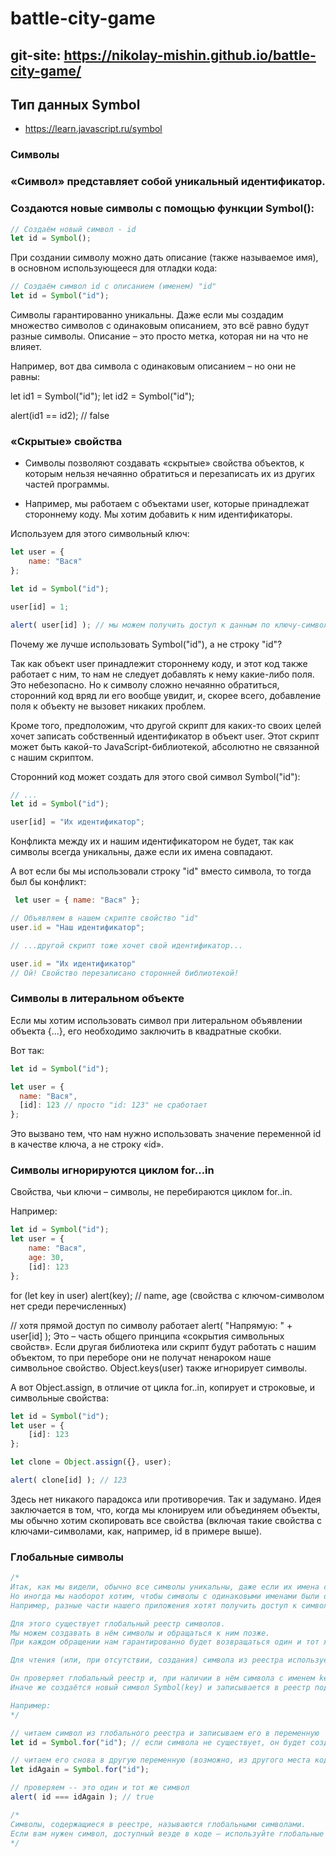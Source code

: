 ﻿# battle-city-game
## git-site: https://nikolay-mishin.github.io/battle-city-game/

## Тип данных Symbol
* https://learn.javascript.ru/symbol

### Символы
### «Символ» представляет собой уникальный идентификатор.

### Создаются новые символы с помощью функции Symbol():

```javascript
// Создаём новый символ - id
let id = Symbol();
```

При создании символу можно дать описание (также называемое имя), в основном использующееся для отладки кода:

```javascript
// Создаём символ id с описанием (именем) "id"
let id = Symbol("id");
```

Символы гарантированно уникальны. Даже если мы создадим множество символов с одинаковым описанием, это всё равно будут разные символы. Описание – это просто метка, которая ни на что не влияет.

Например, вот два символа с одинаковым описанием – но они не равны:

 



let id1 = Symbol("id");
let id2 = Symbol("id");

alert(id1 == id2); // false

### «Скрытые» свойства
* Символы позволяют создавать «скрытые» свойства объектов, к которым нельзя нечаянно обратиться и перезаписать их из других частей программы.

* Например, мы работаем с объектами user, которые принадлежат стороннему коду. Мы хотим добавить к ним идентификаторы.

Используем для этого символьный ключ:

```javascript
let user = {
	name: "Вася"
};

let id = Symbol("id");

user[id] = 1;

alert( user[id] ); // мы можем получить доступ к данным по ключу-символу
```

Почему же лучше использовать Symbol("id"), а не строку "id"?

Так как объект user принадлежит стороннему коду, и этот код также работает с ним, то нам не следует добавлять к нему какие-либо поля. Это небезопасно. Но к символу сложно нечаянно обратиться, сторонний код вряд ли его вообще увидит, и, скорее всего, добавление поля к объекту не вызовет никаких проблем.

Кроме того, предположим, что другой скрипт для каких-то своих целей хочет записать собственный идентификатор в объект user. Этот скрипт может быть какой-то JavaScript-библиотекой, абсолютно не связанной с нашим скриптом.

Сторонний код может создать для этого свой символ Symbol("id"):

```javascript
// ...
let id = Symbol("id");

user[id] = "Их идентификатор";
```

Конфликта между их и нашим идентификатором не будет, так как символы всегда уникальны, даже если их имена совпадают.

А вот если бы мы использовали строку "id" вместо символа, то тогда был бы конфликт:

```javascript
 let user = { name: "Вася" };

// Объявляем в нашем скрипте свойство "id"
user.id = "Наш идентификатор";

// ...другой скрипт тоже хочет свой идентификатор...

user.id = "Их идентификатор"
// Ой! Свойство перезаписано сторонней библиотекой!
```

### Символы в литеральном объекте

Если мы хотим использовать символ при литеральном объявлении объекта {...}, его необходимо заключить в квадратные скобки.

Вот так:

```javascript
let id = Symbol("id");

let user = {
  name: "Вася",
  [id]: 123 // просто "id: 123" не сработает
};
```

Это вызвано тем, что нам нужно использовать значение переменной id в качестве ключа, а не строку «id».

### Символы игнорируются циклом for…in
Свойства, чьи ключи – символы, не перебираются циклом for..in.

Например:

```javascript
let id = Symbol("id");
let user = {
	name: "Вася",
	age: 30,
	[id]: 123
};
```

for (let key in user) alert(key); // name, age (свойства с ключом-символом нет среди перечисленных)

// хотя прямой доступ по символу работает
alert( "Напрямую: " + user[id] );
Это – часть общего принципа «сокрытия символьных свойств». Если другая библиотека или скрипт будут работать с нашим объектом, то при переборе они не получат ненароком наше символьное свойство. Object.keys(user) также игнорирует символы.

А вот Object.assign, в отличие от цикла for..in, копирует и строковые, и символьные свойства:

```javascript
let id = Symbol("id");
let user = {
	[id]: 123
};

let clone = Object.assign({}, user);

alert( clone[id] ); // 123
```

Здесь нет никакого парадокса или противоречия. Так и задумано. Идея заключается в том, что, когда мы клонируем или объединяем объекты, мы обычно хотим скопировать все свойства (включая такие свойства с ключами-символами, как, например, id в примере выше).

### Глобальные символы

```javascript
/*
Итак, как мы видели, обычно все символы уникальны, даже если их имена совпадают.
Но иногда мы наоборот хотим, чтобы символы с одинаковыми именами были одной сущностью.
Например, разные части нашего приложения хотят получить доступ к символу "id", подразумевая именно одно и то же свойство.

Для этого существует глобальный реестр символов.
Мы можем создавать в нём символы и обращаться к ним позже.
При каждом обращении нам гарантированно будет возвращаться один и тот же символ.

Для чтения (или, при отсутствии, создания) символа из реестра используется вызов Symbol.for(key).

Он проверяет глобальный реестр и, при наличии в нём символа с именем key, возвращает его.
Иначе же создаётся новый символ Symbol(key) и записывается в реестр под ключом key.

Например:
*/

// читаем символ из глобального реестра и записываем его в переменную
let id = Symbol.for("id"); // если символа не существует, он будет создан

// читаем его снова в другую переменную (возможно, из другого места кода)
let idAgain = Symbol.for("id");

// проверяем -- это один и тот же символ
alert( id === idAgain ); // true

/*
Символы, содержащиеся в реестре, называются глобальными символами.
Если вам нужен символ, доступный везде в коде – используйте глобальные символы.
*/
```
